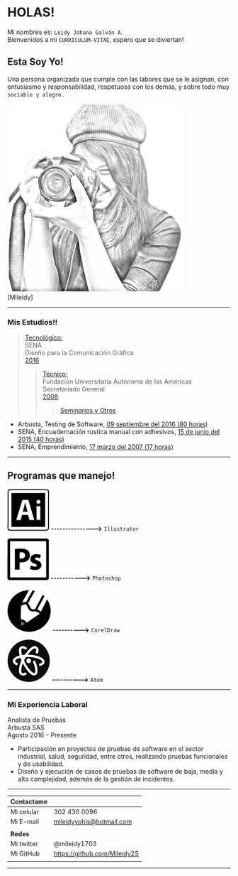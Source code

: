 # **HOLAS!**
Mi nombres es: `Leidy Johana Galván A`. <br/>
Bienvenidos a mi `CURRICULUM-VITAE`, espero que se diviertan!


## **Esta Soy Yo!**
Una persona organizada que cumple con las labores que se le asignan, con entusiasmo y responsabilidad,  respetuosa con los demás, y sobre todo muy `sociable y alegre.`

![Esta es mi foto](./srr/mileidy.jpg) <br/>
 [Mileidy]

----------------------


### Mis Estudios!!

> [Tecnológico:]()			  
  SENA  
  Diseño para la Comunicación Gráfica <br/>
  [2016]()
>> [Técnico:]()				
Fundación Universitaria Autónoma de las Américas
					Secretariado General <br/>
					[2008]()
>>> [Seminarios y Otros]()
  * Arbusta, Testing de Software, [09 septiembre del 2016 (80 horas)]()
  * SENA, Encuadernación rustica manual con adhesivos, [15 de junio del 2015 (40 horas)]()
  * SENA, Emprendimiento, [17 marzo del 2007 (17 horas)]()

--------------------------

## Programas que manejo!

![Illustrator](./srr/illus.jpg)
 **--------------->** `Illustrator`

![Photoshop](./srr/photoshop.jpg)
  **----------->** `Photoshop`

![Corel](./srr/corel.jpg)
   **---------->**  `CorelDraw`

![Atom](./srr/atom.jpg)
   **---------->**  `Atom`

<hr/>

### Mi Experiencia Laboral

  Analista de Pruebas 		
  Arbusta SAS <br/>
  Agosto 2016 – Presente

* Participación en proyectos de pruebas de software en el sector industrial, salud, seguridad, entre otros, realizando pruebas funcionales y de usabilidad.
* Diseño y ejecución de casos de pruebas de software de baja, media y alta complejidad, además de la gestión de incidentes.

---------

|Contactame|  |
| ------ | ----------- |
| Mi celular | 302 430 0096|
| Mi E-mail | mileidyyohis@hotmail.com|
|||
|**Redes**|  |
| Mi twitter  | @mileidy1703|
| Mi GitHub | https://github.com/Mileidy25 |
||||

------------------------
